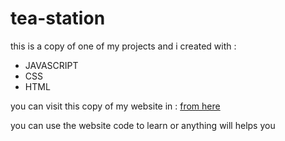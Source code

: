 # tea-station
this is a copy of  one of my projects and i created with :

- JAVASCRIPT
- CSS
- HTML

you can visit this copy of my website in :  <a href="https://tea-station.vercel.app/" >from here</a>

you can use the website  code to learn or anything will helps you
